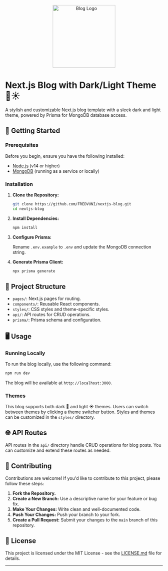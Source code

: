 <p align="center">
  <img src="https://raw.githubusercontent.com/FREDVUNI/next-blog/main/src/app/favicon.ico" alt="Blog Logo" width="200">
</p>

# Next.js Blog with Dark/Light Theme 🌙☀️

A stylish and customizable Next.js blog template with a sleek dark and light theme, powered by Prisma for MongoDB database access.

## 🚀 Getting Started

### Prerequisites

Before you begin, ensure you have the following installed:

- [Node.js](https://nodejs.org/) (v14 or higher)
- [MongoDB](https://www.mongodb.com/) (running as a service or locally)

### Installation

1. **Clone the Repository:**

   ```bash
   git clone https://github.com/FREDVUNI/nextjs-blog.git
   cd nextjs-blog
   ```

2. **Install Dependencies:**

   ```bash
   npm install
   ```

3. **Configure Prisma:**

   Rename `.env.example` to `.env` and update the MongoDB connection string.

4. **Generate Prisma Client:**

   ```bash
   npx prisma generate
   ```

## 📂 Project Structure

- `pages/`: Next.js pages for routing.
- `components/`: Reusable React components.
- `styles/`: CSS styles and theme-specific styles.
- `api/`: API routes for CRUD operations.
- `prisma/`: Prisma schema and configuration.

## 🖥️ Usage

### Running Locally

To run the blog locally, use the following command:

```bash
npm run dev
```

The blog will be available at `http://localhost:3000`.

### Themes

This blog supports both dark 🌙 and light ☀️ themes. Users can switch between themes by clicking a theme switcher button. Styles and themes can be customized in the `styles/` directory.

## 🌐 API Routes

API routes in the `api/` directory handle CRUD operations for blog posts. You can customize and extend these routes as needed.

## 🤝 Contributing

Contributions are welcome! If you'd like to contribute to this project, please follow these steps:

1. **Fork the Repository.**
2. **Create a New Branch:** Use a descriptive name for your feature or bug fix.
3. **Make Your Changes:** Write clean and well-documented code.
4. **Push Your Changes:** Push your branch to your fork.
5. **Create a Pull Request:** Submit your changes to the `main` branch of this repository.

## 📜 License

This project is licensed under the MIT License - see the [LICENSE.md](LICENSE.md) file for details.

---
